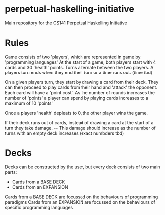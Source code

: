 # perpetual-haskelling-initiative
Main repository for the CS141 Perpetual Haskelling Initiative

# Rules
Game consists of two 'players', which are represented in game by 'programming languages'
At the start of a game, both players start with 4 cards and 30 'health' points.
Turns alternate between the two players. A players turn ends when they end their turn or a time runs out. (time tbd)

On a given players turn, they start by drawing a card from their deck.
They can then proceed to play cards from their hand and 'attack' the opponent.
Each card will have a 'point cost'. As the number of rounds increases the number of 'points' a player can spend by playing cards increases to a maximum of 10 'points'

Once a players 'health' depleats to 0, the other player wins the game.

If their deck runs out of cards, instead of drawing a card at the start of a turn they take damage.
 -- This damage should increase as the number of turns with an empty deck increases (exact numbders tbd)

# Decks
Decks can be constructed by the user, but every deck consists of two main parts: 
- Cards from a BASE DECK
- Cards from an EXPANSION

Cards from a BASE DECK are focussed on the behaviours of programming paradigms
Cards from an EXPANSION are focussed on the behaviours of specific programming languages